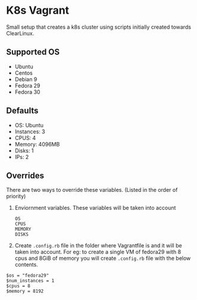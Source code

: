 # K8s Vagrant
Small setup that creates a k8s cluster using scripts initially created towards ClearLinux.

## Supported OS
* Ubuntu
* Centos
* Debian 9
* Fedora 29
* Fedora 30

## Defaults
* OS:        Ubuntu
* Instances: 3
* CPUS:      4
* Memory:    4096MB
* Disks:     1
* IPs:       2

## Overrides
There are two ways to override these variables. (Listed in the order of priority)
1. Enviornment variables. These variables will be taken into account
    ```
    OS
    CPUS
    MEMORY
    DISKS
    ```
2. Create `.config.rb` file in the folder where Vagrantfile is and it will be taken into account.
For eg: to create a single VM of fedora29 with 8 cpus and 8GiB of memory you will create `.config.rb` file with the below contents.
  ```
  $os = "fedora29"
  $num_instances = 1
  $cpus = 8
  $memory = 8192
  ```
